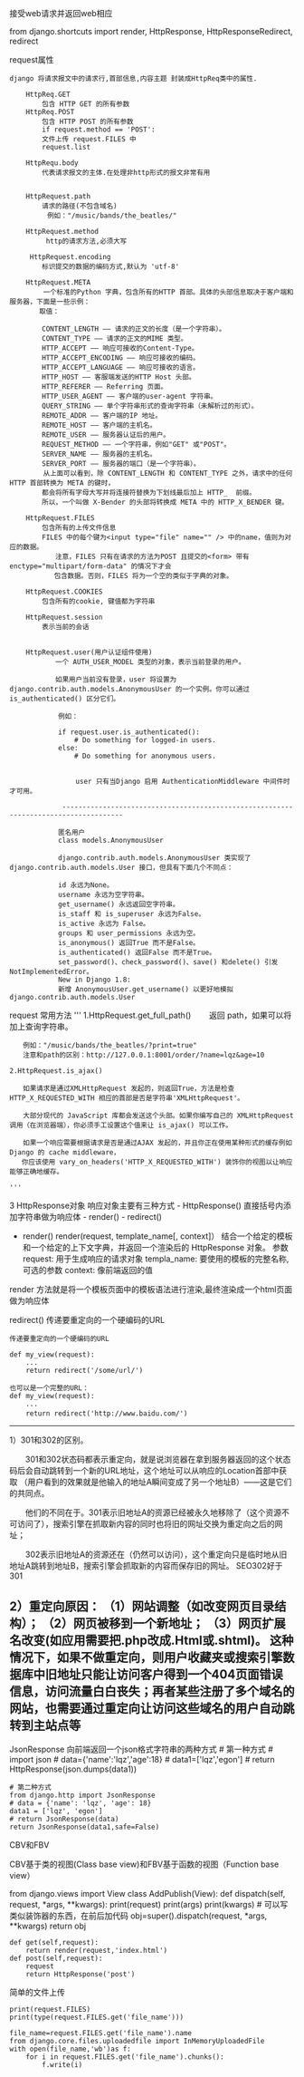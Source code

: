 接受web请求并返回web相应


from django.shortcuts import render, HttpResponse, HttpResponseRedirect, redirect

request属性

	django 将请求报文中的请求行,首部信息,内容主题 封装成HttpReq类中的属性.

		HttpReq.GET
			包含 HTTP GET 的所有参数
		HttpReq.POST
			包含 HTTP POST 的所有参数 
			if request.method == 'POST':
			文件上传 request.FILES 中
			request.list

		HttpRequ.body
			代表请求报文的主体.在处理非http形式的报文非常有用


		HttpRequest.path
			请求的路径(不包含域名)
	　　		例如："/music/bands/the_beatles/"

		HttpRequest.method	
			 http的请求方法,必须大写

		 HttpRequest.encoding
		 	标识提交的数据的编码方式,默认为 'utf-8'

	 	HttpRequest.META
		 　　一个标准的Python 字典，包含所有的HTTP 首部。具体的头部信息取决于客户端和服务器，下面是一些示例：
		　　取值：

		    CONTENT_LENGTH —— 请求的正文的长度（是一个字符串）。
		    CONTENT_TYPE —— 请求的正文的MIME 类型。
		    HTTP_ACCEPT —— 响应可接收的Content-Type。
		    HTTP_ACCEPT_ENCODING —— 响应可接收的编码。
		    HTTP_ACCEPT_LANGUAGE —— 响应可接收的语言。
		    HTTP_HOST —— 客服端发送的HTTP Host 头部。
		    HTTP_REFERER —— Referring 页面。
		    HTTP_USER_AGENT —— 客户端的user-agent 字符串。
		    QUERY_STRING —— 单个字符串形式的查询字符串（未解析过的形式）。
		    REMOTE_ADDR —— 客户端的IP 地址。
		    REMOTE_HOST —— 客户端的主机名。
		    REMOTE_USER —— 服务器认证后的用户。
		    REQUEST_METHOD —— 一个字符串，例如"GET" 或"POST"。
		    SERVER_NAME —— 服务器的主机名。
		    SERVER_PORT —— 服务器的端口（是一个字符串）。
		 　　从上面可以看到，除 CONTENT_LENGTH 和 CONTENT_TYPE 之外，请求中的任何 HTTP 首部转换为 META 的键时，
		    都会将所有字母大写并将连接符替换为下划线最后加上 HTTP_  前缀。
		    所以，一个叫做 X-Bender 的头部将转换成 META 中的 HTTP_X_BENDER 键。

	    HttpRequest.FILES 
	    	包含所有的上传文件信息
    	    FILES 中的每个键为<input type="file" name="" /> 中的name，值则为对应的数据。
			　　注意，FILES 只有在请求的方法为POST 且提交的<form> 带有enctype="multipart/form-data" 的情况下才会
			   包含数据。否则，FILES 将为一个空的类似于字典的对象。

	   	HttpRequest.COOKIES
	   		包含所有的cookie, 键值都为字符串

   		HttpRequest.session
   			表示当前的会话


		HttpRequest.user(用户认证组件使用)
			　　一个 AUTH_USER_MODEL 类型的对象，表示当前登录的用户。

			　　如果用户当前没有登录，user 将设置为 django.contrib.auth.models.AnonymousUser 的一个实例。你可以通过 is_authenticated() 区分它们。

			    例如：

			    if request.user.is_authenticated():
			        # Do something for logged-in users.
			    else:
			        # Do something for anonymous users.


			     　　user 只有当Django 启用 AuthenticationMiddleware 中间件时才可用。

			     -------------------------------------------------------------------------------------

			    匿名用户
			    class models.AnonymousUser

			    django.contrib.auth.models.AnonymousUser 类实现了django.contrib.auth.models.User 接口，但具有下面几个不同点：

			    id 永远为None。
			    username 永远为空字符串。
			    get_username() 永远返回空字符串。
			    is_staff 和 is_superuser 永远为False。
			    is_active 永远为 False。
			    groups 和 user_permissions 永远为空。
			    is_anonymous() 返回True 而不是False。
			    is_authenticated() 返回False 而不是True。
			    set_password()、check_password()、save() 和delete() 引发 NotImplementedError。
			    New in Django 1.8:
			    新增 AnonymousUser.get_username() 以更好地模拟 django.contrib.auth.models.User



request 常用方法
	'''
	1.HttpRequest.get_full_path()
	　　返回 path，如果可以将加上查询字符串。

	　　例如："/music/bands/the_beatles/?print=true"
	　　注意和path的区别：http://127.0.0.1:8001/order/?name=lqz&age=10

	2.HttpRequest.is_ajax()

	　　如果请求是通过XMLHttpRequest 发起的，则返回True，方法是检查 HTTP_X_REQUESTED_WITH 相应的首部是否是字符串'XMLHttpRequest'。

	　　大部分现代的 JavaScript 库都会发送这个头部。如果你编写自己的 XMLHttpRequest 调用（在浏览器端），你必须手工设置这个值来让 is_ajax() 可以工作。

	　　如果一个响应需要根据请求是否是通过AJAX 发起的，并且你正在使用某种形式的缓存例如Django 的 cache middleware，
	   你应该使用 vary_on_headers('HTTP_X_REQUESTED_WITH') 装饰你的视图以让响应能够正确地缓存。

	'''



3 HttpResponse对象
	响应对象主要有三种方式
	- HttpResponse()  直接括号内添加字符串做为响应体
	- render()
	- redirect()


- render()
render(request, template_name[, context]）
	结合一个给定的模板和一个给定的上下文字典，并返回一个渲染后的 HttpResponse 对象。
参数
	request: 用于生成响应的请求对象
	templa_name: 要使用的模板的完整名称,可选的参数
	context: 像前端返回的值

render 方法就是将一个模板页面中的模板语法进行渲染,最终渲染成一个html页面做为响应体


redirect()
传递要重定向的一个硬编码的URL

	传递要重定向的一个硬编码的URL

	def my_view(request):
	    ...
	    return redirect('/some/url/')

	也可以是一个完整的URL：
	def my_view(request):
	    ...
	    return redirect('http://www.baidu.com/')　

---------
1）301和302的区别。

　　301和302状态码都表示重定向，就是说浏览器在拿到服务器返回的这个状态码后会自动跳转到一个新的URL地址，这个地址可以从响应的Location首部中获取
  （用户看到的效果就是他输入的地址A瞬间变成了另一个地址B）——这是它们的共同点。

　　他们的不同在于。301表示旧地址A的资源已经被永久地移除了（这个资源不可访问了），搜索引擎在抓取新内容的同时也将旧的网址交换为重定向之后的网址；

　　302表示旧地址A的资源还在（仍然可以访问），这个重定向只是临时地从旧地址A跳转到地址B，搜索引擎会抓取新的内容而保存旧的网址。 SEO302好于301

 

2）重定向原因：
（1）网站调整（如改变网页目录结构）；
（2）网页被移到一个新地址；
（3）网页扩展名改变(如应用需要把.php改成.Html或.shtml)。
        这种情况下，如果不做重定向，则用户收藏夹或搜索引擎数据库中旧地址只能让访问客户得到一个404页面错误信息，访问流量白白丧失；再者某些注册了多个域名的
    网站，也需要通过重定向让访问这些域名的用户自动跳转到主站点等
------


JsonResponse
向前端返回一个json格式字符串的两种方式
    # 第一种方式
    # import json
    # data={'name':'lqz','age':18}
    # data1=['lqz','egon']
    # return HttpResponse(json.dumps(data1))

    # 第二种方式
    from django.http import JsonResponse
    # data = {'name': 'lqz', 'age': 18}
    data1 = ['lqz', 'egon']
    # return JsonResponse(data)
    return JsonResponse(data1,safe=False)




CBV和FBV

CBV基于类的视图(Class base view)和FBV基于函数的视图（Function base view）

from django.views import View
class AddPublish(View):
    def dispatch(self, request, *args, **kwargs):
        print(request)
        print(args)
        print(kwargs)
        # 可以写类似装饰器的东西，在前后加代码
        obj=super().dispatch(request, *args, **kwargs)
        return obj

    def get(self,request):
        return render(request,'index.html')
    def post(self,request):
        request
        return HttpResponse('post')







简单的文件上传

    print(request.FILES)
    print(type(request.FILES.get('file_name')))

    file_name=request.FILES.get('file_name').name
    from django.core.files.uploadedfile import InMemoryUploadedFile
    with open(file_name,'wb')as f:
        for i in request.FILES.get('file_name').chunks():
            f.write(i)